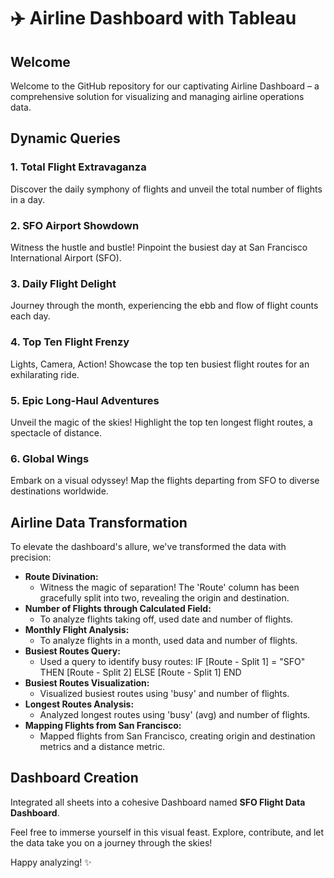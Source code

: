 # ✈️ Airline Dashboard with Tableau

## Welcome

Welcome to the GitHub repository for our captivating Airline Dashboard – a comprehensive solution for visualizing and managing airline operations data.

## Dynamic Queries

### 1. Total Flight Extravaganza
Discover the daily symphony of flights and unveil the total number of flights in a day.

### 2. SFO Airport Showdown
Witness the hustle and bustle! Pinpoint the busiest day at San Francisco International Airport (SFO).

### 3. Daily Flight Delight
Journey through the month, experiencing the ebb and flow of flight counts each day.

### 4. Top Ten Flight Frenzy
Lights, Camera, Action! Showcase the top ten busiest flight routes for an exhilarating ride.

### 5. Epic Long-Haul Adventures
Unveil the magic of the skies! Highlight the top ten longest flight routes, a spectacle of distance.

### 6. Global Wings
Embark on a visual odyssey! Map the flights departing from SFO to diverse destinations worldwide.

## Airline Data Transformation

To elevate the dashboard's allure, we've transformed the data with precision:

- **Route Divination:**
  - Witness the magic of separation! The 'Route' column has been gracefully split into two, revealing the origin and destination.
- **Number of Flights through Calculated Field:**
  - To analyze flights taking off, used date and number of flights.
- **Monthly Flight Analysis:**
  - To analyze flights in a month, used data and number of flights.
- **Busiest Routes Query:**
  - Used a query to identify busy routes: IF [Route - Split 1] = "SFO" THEN [Route - Split 2] ELSE [Route - Split 1] END
- **Busiest Routes Visualization:**
  - Visualized busiest routes using 'busy' and number of flights.
- **Longest Routes Analysis:**
  - Analyzed longest routes using 'busy' (avg) and number of flights.
- **Mapping Flights from San Francisco:**
  - Mapped flights from San Francisco, creating origin and destination metrics and a distance metric.

## Dashboard Creation

Integrated all sheets into a cohesive Dashboard named **SFO Flight Data Dashboard**.

Feel free to immerse yourself in this visual feast. Explore, contribute, and let the data take you on a journey through the skies!

Happy analyzing! ✨
